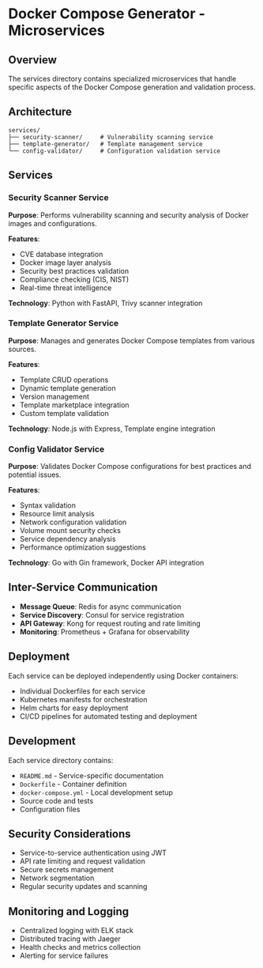 # Docker Compose Generator - Microservices

## Overview
The services directory contains specialized microservices that handle specific aspects of the Docker Compose generation and validation process.

## Architecture
```
services/
├── security-scanner/     # Vulnerability scanning service
├── template-generator/   # Template management service
└── config-validator/     # Configuration validation service
```

## Services

### Security Scanner Service
**Purpose**: Performs vulnerability scanning and security analysis of Docker images and configurations.

**Features**:
- CVE database integration
- Docker image layer analysis
- Security best practices validation
- Compliance checking (CIS, NIST)
- Real-time threat intelligence

**Technology**: Python with FastAPI, Trivy scanner integration

### Template Generator Service
**Purpose**: Manages and generates Docker Compose templates from various sources.

**Features**:
- Template CRUD operations
- Dynamic template generation
- Version management
- Template marketplace integration
- Custom template validation

**Technology**: Node.js with Express, Template engine integration

### Config Validator Service
**Purpose**: Validates Docker Compose configurations for best practices and potential issues.

**Features**:
- Syntax validation
- Resource limit analysis
- Network configuration validation
- Volume mount security checks
- Service dependency analysis
- Performance optimization suggestions

**Technology**: Go with Gin framework, Docker API integration

## Inter-Service Communication
- **Message Queue**: Redis for async communication
- **Service Discovery**: Consul for service registration
- **API Gateway**: Kong for request routing and rate limiting
- **Monitoring**: Prometheus + Grafana for observability

## Deployment
Each service can be deployed independently using Docker containers:
- Individual Dockerfiles for each service
- Kubernetes manifests for orchestration
- Helm charts for easy deployment
- CI/CD pipelines for automated testing and deployment

## Development
Each service directory contains:
- `README.md` - Service-specific documentation
- `Dockerfile` - Container definition
- `docker-compose.yml` - Local development setup
- Source code and tests
- Configuration files

## Security Considerations
- Service-to-service authentication using JWT
- API rate limiting and request validation
- Secure secrets management
- Network segmentation
- Regular security updates and scanning

## Monitoring and Logging
- Centralized logging with ELK stack
- Distributed tracing with Jaeger
- Health checks and metrics collection
- Alerting for service failures